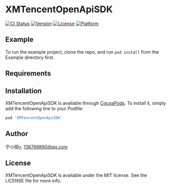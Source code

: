 # XMTencentOpenApiSDK

[![CI Status](https://img.shields.io/travis/136769890@qq.com/XMTencentOpenApiSDK.svg?style=flat)](https://travis-ci.org/136769890@qq.com/XMTencentOpenApiSDK)
[![Version](https://img.shields.io/cocoapods/v/XMTencentOpenApiSDK.svg?style=flat)](https://cocoapods.org/pods/XMTencentOpenApiSDK)
[![License](https://img.shields.io/cocoapods/l/XMTencentOpenApiSDK.svg?style=flat)](https://cocoapods.org/pods/XMTencentOpenApiSDK)
[![Platform](https://img.shields.io/cocoapods/p/XMTencentOpenApiSDK.svg?style=flat)](https://cocoapods.org/pods/XMTencentOpenApiSDK)

## Example

To run the example project, clone the repo, and run `pod install` from the Example directory first.

## Requirements

## Installation

XMTencentOpenApiSDK is available through [CocoaPods](https://cocoapods.org). To install
it, simply add the following line to your Podfile:

```ruby
pod 'XMTencentOpenApiSDK'
```

## Author

宁小陌y, 136769890@qq.com

## License

XMTencentOpenApiSDK is available under the MIT license. See the LICENSE file for more info.
